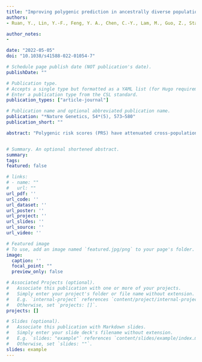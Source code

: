 ```yaml
---
title: "Improving polygenic prediction in ancestrally diverse populations"
authors:
- Ruan, Y., Lin, Y.-F., Feng, Y. A., Chen, C.-Y., Lam, M., Guo, Z., Stanley Global Asia Initiatives, He, L., Sawa, A., Martin, A. R., Qin, S., Huang, H., & Ge, T. 

author_notes:
- 

date: "2022-05-05"
doi: "10.1038/s41588-022-01054-7"

# Schedule page publish date (NOT publication's date).
publishDate: ""

# Publication type.
# Accepts a single type but formatted as a YAML list (for Hugo requirements).
# Enter a publication type from the CSL standard.
publication_types: ["article-journal"]

# Publication name and optional abbreviated publication name.
publication: "*Nature Genetics, 54*(5), 573–580"
publication_short: ""

abstract: "Polygenic risk scores (PRS) have attenuated cross-population predictive performance. As existing genome-wide association studies (GWAS) have been conducted predominantly in individuals of European descent, the limited transferability of PRS reduces their clinical value in non-European populations, and may exacerbate healthcare disparities. Recent efforts to level ancestry imbalance in genomic research have expanded the scale of non-European GWAS, although most remain underpowered. Here, we present a new PRS construction method, PRS-CSx, which improves cross-population polygenic prediction by integrating GWAS summary statistics from multiple populations. PRS-CSx couples genetic effects across populations via a shared continuous shrinkage (CS) prior, enabling more accurate effect size estimation by sharing information between summary statistics and leveraging linkage disequilibrium diversity across discovery samples, while inheriting computational efficiency and robustness from PRS-CS. We show that PRS-CSx outperforms alternative methods across traits with a wide range of genetic architectures, cross-population genetic overlaps and discovery GWAS sample sizes in simulations, and improves the prediction of quantitative traits and schizophrenia risk in non-European populations."


# Summary. An optional shortened abstract.
summary: 
tags:
featured: false

# links:
# - name: ""
#   url: ""
url_pdf: ''
url_code: ''
url_dataset: ''
url_poster: ''
url_project: ''
url_slides: ''
url_source: ''
url_video: ''

# Featured image
# To use, add an image named `featured.jpg/png` to your page's folder. 
image:
  caption: ''
  focal_point: ""
  preview_only: false

# Associated Projects (optional).
#   Associate this publication with one or more of your projects.
#   Simply enter your project's folder or file name without extension.
#   E.g. `internal-project` references `content/project/internal-project/index.md`.
#   Otherwise, set `projects: []`.
projects: []

# Slides (optional).
#   Associate this publication with Markdown slides.
#   Simply enter your slide deck's filename without extension.
#   E.g. `slides: "example"` references `content/slides/example/index.md`.
#   Otherwise, set `slides: ""`.
slides: example
---
```

